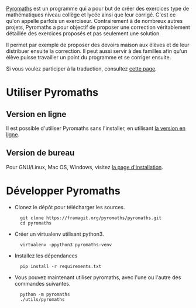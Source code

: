 [Pyromaths](http://pyromaths.org/) est un programme qui a pour but de créer des exercices type de mathématiques niveau collège et lycée ainsi que leur corrigé. C'est ce qu'on appelle parfois un exerciseur. Contrairement à de nombreux autres projets, Pyromaths a pour objectif de proposer une correction véritablement détaillée des exercices proposés et pas seulement une solution.

Il permet par exemple de proposer des devoirs maison aux élèves et de leur distribuer ensuite la correction. Il peut aussi servir à des familles afin qu'un élève puisse travailler un point du programme et se corriger ensuite.

Si vous voulez participer à la traduction, consultez [cette page](https://framagit.org/pyromaths/pyromaths/blob/develop/pyromaths/data/locale/TRADUIRE.md).

# Utiliser Pyromaths

## Version en ligne

Il est possible d'utiliser Pyromaths sans l'installer, en utilisant [la version en ligne](http://enligne.pyromaths.org).

## Version de bureau

Pour GNU/Linux, Mac OS, Windows, visitez [la page d'installation](https://www.pyromaths.org/installer/).

# Développer Pyromaths

- Clonez le dépôt pour télécharger les sources.

        git clone https://framagit.org/pyromaths/pyromaths.git
        cd pyromaths

- Créer un virtualenv utilisant python3.

        virtualenv -ppython3 pyromaths-venv

- Installez les dépendances

        pip install -r requirements.txt

- Vous pouvez maintenant utiliser pyromaths, avec l'une ou l'autre des commandes suivantes.

        python -m pyromaths
        ./utils/pyromaths
